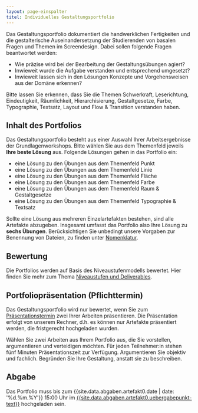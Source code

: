 ```yaml
---
layout: page-einspalter
titel: Individuelles Gestaltungsportfolio
---
```


Das Gestaltungsportfolio dokumentiert die handwerklichen Fertigkeiten und die gestalterische Auseinandersetzung der Studierenden von basalen Fragen und Themen im Screendesign. Dabei sollen folgende Fragen beantwortet werden:

- Wie präzise wird bei der Bearbeitung der Gestaltungsübungen agiert?
- Inwieweit wurde die Aufgabe verstanden und entsprechend umgesetzt?
- Inwieweit lassen sich in den Lösungen Konzepte und Vorgehensweisen aus der Domäne erkennen?

Bitte lassen Sie erkennen, dass Sie die Themen Schwerkraft, Leserichtung, Eindeutigkeit, Räumlichkeit, Hierarchisierung, Gestaltgesetze, Farbe, Typographie, Textsatz, Layout und Flow & Transition verstanden haben.

## Inhalt des Portfolios

Das Gestaltungsportfolio besteht aus einer Auswahl Ihrer Arbeitsergebnisse der Grundlagenworkshops. Bitte wählen Sie aus dem Themenfeld jeweils **Ihre beste Lösung** aus. Folgende Lösungen gehen in das Portfolio ein:

- eine Lösung zu den Übungen aus dem Themenfeld Punkt
- eine Lösung zu den Übungen aus dem Themenfeld Linie
- eine Lösung zu den Übungen aus dem Themenfeld Fläche
- eine Lösung zu den Übungen aus dem Themenfeld Farbe
- eine Lösung zu den Übungen aus dem Themenfeld Raum & Gestaltgesetze
- eine Lösung zu den Übungen aus dem Themenfeld Typographie & Textsatz


Sollte eine Lösung aus mehreren Einzelartefakten bestehen, sind alle Artefakte abzugeben. Insgesamt umfasst das Portfolio also Ihre Lösung zu **sechs Übungen**. Berücksichtigen Sie unbedingt unsere Vorgaben zur Benennung von Dateien, zu finden unter [Nomenklatur](/mi-bachelor-screendesign/nomenklatur).

## Bewertung

Die Portfolios werden auf Basis des Niveaustufenmodells bewertet. Hier finden Sie mehr zum Thema [Niveaustufen und Deliverables](/mi-bachelor-screendesign/niveaustufen).

## Portfoliopräsentation (Pflichttermin)

Das Gestaltungsportfolio wird nur bewertet, wenn Sie zum [Präsentationstermin](/mi-bachelor-screendesign/lehrveranstaltungen/076-orga-portfoliopraesentation/) zwei Ihrer Arbeiten präsentieren. Die Präsentation erfolgt von unserem Rechner, d.h. es können nur Artefakte präsentiert werden, die fristgerecht hochgeladen wurden. 

Wählen Sie zwei Arbeiten aus Ihrem Portfolio aus, die Sie vorstellen, argumentieren und verteidigen möchten. Für jeden Teilnehmer:in stehen fünf Minuten Präsentationszeit zur Verfügung. Argumentieren Sie objektiv und fachlich. Begründen Sie Ihre Gestaltung, anstatt sie zu beschreiben.

## Abgabe
Das Portfolio muss bis zum {{site.data.abgaben.artefakt0.date | date: '%d.%m.%Y'}} 15:00 Uhr im [{{site.data.abgaben.artefakt0.uebergabepunkt-text}}]({{site.data.abgaben.artefakt0.uebergabepunkt-link}}) hochgeladen sein.
